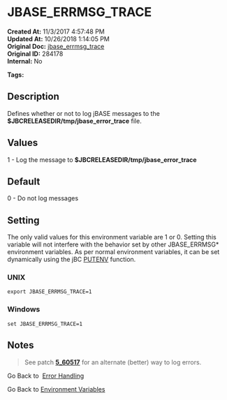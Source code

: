 # JBASE_ERRMSG_TRACE

**Created At:** 11/3/2017 4:57:48 PM  
**Updated At:** 10/26/2018 1:14:05 PM  
**Original Doc:** [jbase_errmsg_trace](https://docs.jbase.com/41717-environment-variables/jbase_errmsg_trace)  
**Original ID:** 284178  
**Internal:** No  

**Tags:**
<badge text='message logging' vertical='middle' />
<badge text='error messages' vertical='middle' />

## Description

Defines whether or not to log jBASE messages to the **$JBCRELEASEDIR/tmp/jbase\_error\_trace** file.

## Values

1 - Log the message to **$JBCRELEASEDIR/tmp/jbase\_error\_trace**

## Default

0 - Do not log messages

## Setting

The only valid values for this environment variable are 1 or 0. Setting this variable will not interfere with the behavior set by other JBASE\_ERRMSG\* environment variables. As per normal environment variables, it can be set dynamically using the jBC [PUTENV](./../../jbase-basic-%28jbc%29/putenv) function.

### UNIX

```
export JBASE_ERRMSG_TRACE=1
```

### Windows

```
set JBASE_ERRMSG_TRACE=1
```

## Notes

> See patch [**5\_60517**](./../../release-notes/pn5_60517) for an alternate (better) way to log errors.

Go Back to  [Error Handling](./../../jbase-basic-%28jbc%29/jbc-error-handling)

Go Back to [Environment Variables](./../README.md)
